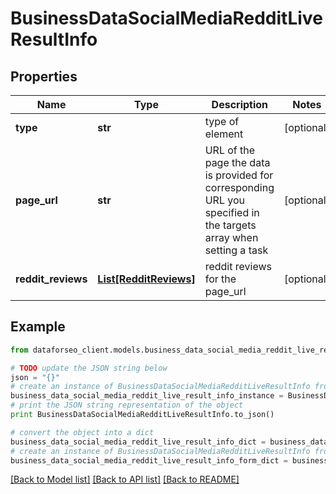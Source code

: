 # BusinessDataSocialMediaRedditLiveResultInfo


## Properties

Name | Type | Description | Notes
------------ | ------------- | ------------- | -------------
**type** | **str** | type of element | [optional] 
**page_url** | **str** | URL of the page the data is provided for corresponding URL you specified in the targets array when setting a task | [optional] 
**reddit_reviews** | [**List[RedditReviews]**](RedditReviews.md) | reddit reviews for the page_url | [optional] 

## Example

```python
from dataforseo_client.models.business_data_social_media_reddit_live_result_info import BusinessDataSocialMediaRedditLiveResultInfo

# TODO update the JSON string below
json = "{}"
# create an instance of BusinessDataSocialMediaRedditLiveResultInfo from a JSON string
business_data_social_media_reddit_live_result_info_instance = BusinessDataSocialMediaRedditLiveResultInfo.from_json(json)
# print the JSON string representation of the object
print BusinessDataSocialMediaRedditLiveResultInfo.to_json()

# convert the object into a dict
business_data_social_media_reddit_live_result_info_dict = business_data_social_media_reddit_live_result_info_instance.to_dict()
# create an instance of BusinessDataSocialMediaRedditLiveResultInfo from a dict
business_data_social_media_reddit_live_result_info_form_dict = business_data_social_media_reddit_live_result_info.from_dict(business_data_social_media_reddit_live_result_info_dict)
```
[[Back to Model list]](../README.md#documentation-for-models) [[Back to API list]](../README.md#documentation-for-api-endpoints) [[Back to README]](../README.md)


